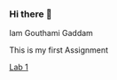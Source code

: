 ### Hi there 👋
Iam Gouthami Gaddam

This is my first Assignment

[Lab 1](https://gouthamigaddam.github.io/cityfarmer/)

<!--
**gouthamigaddam/gouthamigaddam** is a ✨ _special_ ✨ repository because its `README.md` (this file) appears on your GitHub profile.

### Iam Gouthami Gaddam...
### This is my first Assignment
-->
